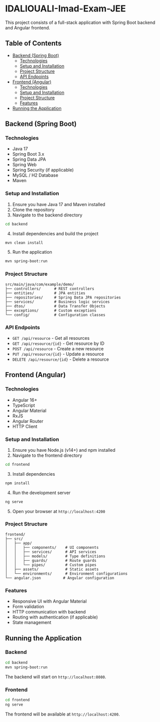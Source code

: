 # IDALIOUALI-Imad-Exam-JEE

This project consists of a full-stack application with Spring Boot backend and Angular frontend.

## Table of Contents

- [Backend (Spring Boot)](#backend-spring-boot)
  - [Technologies](#backend-technologies)
  - [Setup and Installation](#backend-setup)
  - [Project Structure](#backend-structure)
  - [API Endpoints](#api-endpoints)
- [Frontend (Angular)](#frontend-angular)
  - [Technologies](#frontend-technologies)
  - [Setup and Installation](#frontend-setup)
  - [Project Structure](#frontend-structure)
  - [Features](#frontend-features)
- [Running the Application](#running-the-application)

## Backend (Spring Boot) <a name="backend-spring-boot"></a>

### Technologies <a name="backend-technologies"></a>

- Java 17
- Spring Boot 3.x
- Spring Data JPA
- Spring Web
- Spring Security (if applicable)
- MySQL / H2 Database
- Maven

### Setup and Installation <a name="backend-setup"></a>

1. Ensure you have Java 17 and Maven installed
2. Clone the repository
3. Navigate to the backend directory

```bash
cd backend
```

4. Install dependencies and build the project

```bash
mvn clean install
```

5. Run the application

```bash
mvn spring-boot:run
```

### Project Structure <a name="backend-structure"></a>

```
src/main/java/com/example/demo/
├── controllers/      # REST controllers
├── entities/         # JPA entities
├── repositories/     # Spring Data JPA repositories
├── services/         # Business logic services
├── dtos/             # Data Transfer Objects
├── exceptions/       # Custom exceptions
└── config/           # Configuration classes
```

### API Endpoints <a name="api-endpoints"></a>

- `GET /api/resource` - Get all resources
- `GET /api/resource/{id}` - Get resource by ID
- `POST /api/resource` - Create a new resource
- `PUT /api/resource/{id}` - Update a resource
- `DELETE /api/resource/{id}` - Delete a resource

## Frontend (Angular) <a name="frontend-angular"></a>

### Technologies <a name="frontend-technologies"></a>

- Angular 16+
- TypeScript
- Angular Material
- RxJS
- Angular Router
- HTTP Client

### Setup and Installation <a name="frontend-setup"></a>

1. Ensure you have Node.js (v14+) and npm installed
2. Navigate to the frontend directory

```bash
cd frontend
```

3. Install dependencies

```bash
npm install
```

4. Run the development server

```bash
ng serve
```

5. Open your browser at `http://localhost:4200`

### Project Structure <a name="frontend-structure"></a>

```
frontend/
├── src/
│   ├── app/
│   │   ├── components/    # UI components
│   │   ├── services/      # API services
│   │   ├── models/        # Type definitions
│   │   ├── guards/        # Route guards
│   │   └── pipes/         # Custom pipes
│   ├── assets/            # Static assets
│   └── environments/      # Environment configurations
└── angular.json          # Angular configuration
```

### Features <a name="frontend-features"></a>

- Responsive UI with Angular Material
- Form validation
- HTTP communication with backend
- Routing with authentication (if applicable)
- State management

## Running the Application <a name="running-the-application"></a>

### Backend

```bash
cd backend
mvn spring-boot:run
```

The backend will start on `http://localhost:8080`.

### Frontend

```bash
cd frontend
ng serve
```

The frontend will be available at `http://localhost:4200`.
